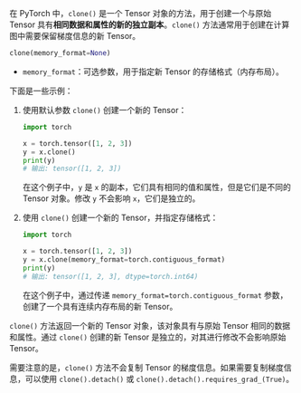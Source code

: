 在 PyTorch 中，`clone()` 是一个 Tensor 对象的方法，用于创建一个与原始 Tensor 具有**相同数据和属性的新的独立副本**。`clone()` 方法通常用于创建在计算图中需要保留梯度信息的新 Tensor。
```python
clone(memory_format=None)
```
  - `memory_format`：可选参数，用于指定新 Tensor 的存储格式（内存布局）。

下面是一些示例：

1. 使用默认参数 `clone()` 创建一个新的 Tensor：
   ```python
   import torch

   x = torch.tensor([1, 2, 3])
   y = x.clone()
   print(y)
   # 输出: tensor([1, 2, 3])
   ```

   在这个例子中，`y` 是 `x` 的副本，它们具有相同的值和属性，但是它们是不同的 Tensor 对象。修改 `y` 不会影响 `x`，它们是独立的。

2. 使用 `clone()` 创建一个新的 Tensor，并指定存储格式：

   ```python
   import torch

   x = torch.tensor([1, 2, 3])
   y = x.clone(memory_format=torch.contiguous_format)
   print(y)
   # 输出: tensor([1, 2, 3], dtype=torch.int64)
   ```

   在这个例子中，通过传递 `memory_format=torch.contiguous_format` 参数，创建了一个具有连续内存布局的新 Tensor。

`clone()` 方法返回一个新的 Tensor 对象，该对象具有与原始 Tensor 相同的数据和属性。通过 `clone()` 创建的新 Tensor 是独立的，对其进行修改不会影响原始 Tensor。

需要注意的是，`clone()` 方法不会复制 Tensor 的梯度信息。如果需要复制梯度信息，可以使用 `clone().detach()` 或 `clone().detach().requires_grad_(True)`。
